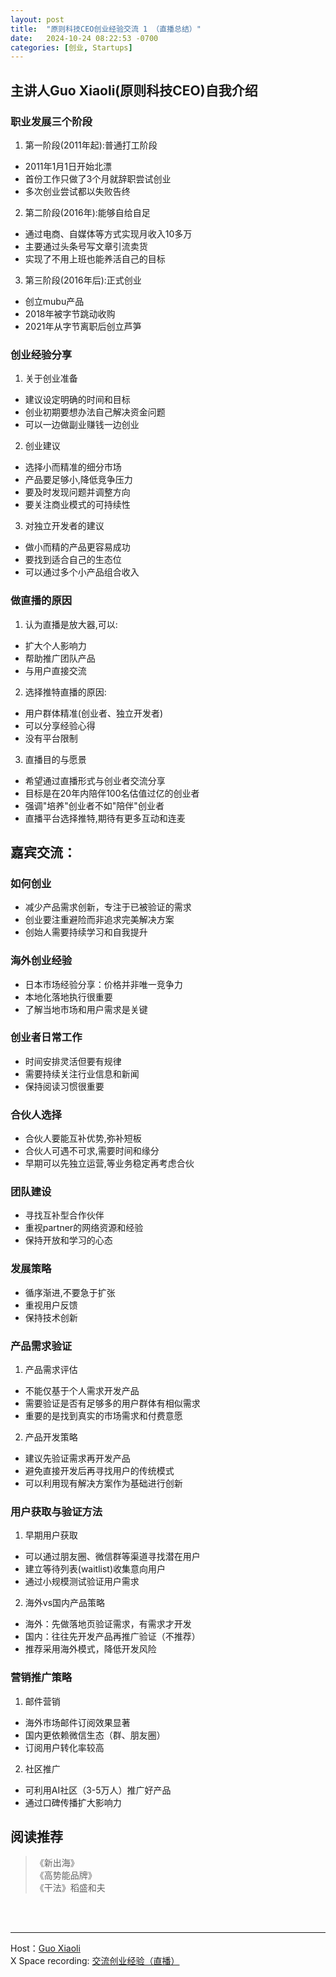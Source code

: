 ```yaml
---
layout: post
title:  "原则科技CEO创业经验交流 1 （直播总结）"
date:   2024-10-24 08:22:53 -0700
categories: [创业, Startups]
---
```





## 主讲人Guo Xiaoli(原则科技CEO)自我介绍
### 职业发展三个阶段
1. 第一阶段(2011年起):普通打工阶段
- 2011年1月1日开始北漂
- 首份工作只做了3个月就辞职尝试创业
- 多次创业尝试都以失败告终

2. 第二阶段(2016年):能够自给自足
- 通过电商、自媒体等方式实现月收入10多万
- 主要通过头条号写文章引流卖货
- 实现了不用上班也能养活自己的目标

3. 第三阶段(2016年后):正式创业 
- 创立mubu产品
- 2018年被字节跳动收购
- 2021年从字节离职后创立芦笋

### 创业经验分享
1. 关于创业准备
- 建议设定明确的时间和目标
- 创业初期要想办法自己解决资金问题
- 可以一边做副业赚钱一边创业

2. 创业建议
- 选择小而精准的细分市场
- 产品要足够小,降低竞争压力
- 要及时发现问题并调整方向
- 要关注商业模式的可持续性

3. 对独立开发者的建议
- 做小而精的产品更容易成功
- 要找到适合自己的生态位
- 可以通过多个小产品组合收入

### 做直播的原因
1. 认为直播是放大器,可以:
- 扩大个人影响力
- 帮助推广团队产品
- 与用户直接交流

2. 选择推特直播的原因:
- 用户群体精准(创业者、独立开发者)
- 可以分享经验心得
- 没有平台限制

3. 直播目的与愿景
- 希望通过直播形式与创业者交流分享
- 目标是在20年内陪伴100名估值过亿的创业者
- 强调"培养"创业者不如"陪伴"创业者
- 直播平台选择推特,期待有更多互动和连麦


## 嘉宾交流：
### 如何创业
- 减少产品需求创新，专注于已被验证的需求
- 创业要注重避险而非追求完美解决方案
- 创始人需要持续学习和自我提升

### 海外创业经验
- 日本市场经验分享：价格并非唯一竞争力
- 本地化落地执行很重要
- 了解当地市场和用户需求是关键

### 创业者日常工作
- 时间安排灵活但要有规律
- 需要持续关注行业信息和新闻
- 保持阅读习惯很重要

### 合伙人选择
- 合伙人要能互补优势,弥补短板
- 合伙人可遇不可求,需要时间和缘分
- 早期可以先独立运营,等业务稳定再考虑合伙

### 团队建设
- 寻找互补型合作伙伴
- 重视partner的网络资源和经验
- 保持开放和学习的心态

### 发展策略
- 循序渐进,不要急于扩张
- 重视用户反馈
- 保持技术创新

### 产品需求验证
1. 产品需求评估
- 不能仅基于个人需求开发产品
- 需要验证是否有足够多的用户群体有相似需求
- 重要的是找到真实的市场需求和付费意愿

2. 产品开发策略
- 建议先验证需求再开发产品
- 避免直接开发后再寻找用户的传统模式
- 可以利用现有解决方案作为基础进行创新

### 用户获取与验证方法
1. 早期用户获取
- 可以通过朋友圈、微信群等渠道寻找潜在用户
- 建立等待列表(waitlist)收集意向用户
- 通过小规模测试验证用户需求

2. 海外vs国内产品策略
- 海外：先做落地页验证需求，有需求才开发
- 国内：往往先开发产品再推广验证（不推荐）
- 推荐采用海外模式，降低开发风险

### 营销推广策略
1. 邮件营销
- 海外市场邮件订阅效果显著
- 国内更依赖微信生态（群、朋友圈）
- 订阅用户转化率较高

2. 社区推广
- 可利用AI社区（3-5万人）推广好产品
- 通过口碑传播扩大影响力

## 阅读推荐
>《新出海》  
>《高势能品牌》  
>《干法》稻盛和夫

<br>
<br>

---

Host：[Guo Xiaoli](https://x.com/Guoxiaoli0)  
X Space recording: [交流创业经验（直播）](https://x.com/i/spaces/1MnxnDLbDpjGO)
